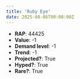 ```yaml
---
title: 'Ruby Eye'
date: 2025-08-06T00:00:00Z
---
```

- **RAP**: 44425
- **Value**: -1
- **Demand level**: -1
- **Trend**: -1
- **Projected?**: True
- **Hyped?**: True
- **Rare?**: True
